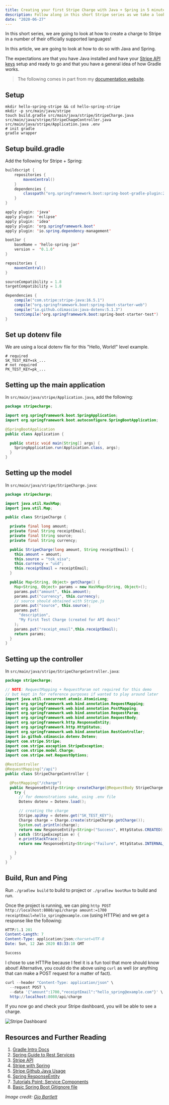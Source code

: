 ```yaml
---
title: Creating your first Stripe Charge with Java + Spring in 5 minutes
description: Follow along in this short Stripe series as we take a look at making a Stripe charge in a few different languages!
date: "2020-06-27"
---
```


In this short series, we are going to look at how to create a charge to Stripe in a number of their officially supported languages!

In this article, we are going to look at how to do so with Java and Spring.

The expectations are that you have Java installed and have your [Stripe API keys](https://stripe.com/docs/keys) setup and ready to go and that you have a general idea of how Gradle works.

> The following comes in part from my [documentation website](https://docs.dennisokeeffe.com/manual-stripe-spring-stripe-configuration).

## Setup

```shell
mkdir hello-spring-stripe && cd hello-spring-stripe
mkdir -p src/main/java/stripe
touch build.gradle src/main/java/stripe/StripeCharge.java src/main/java/stripe/StripeChageController.java src/main/java/stripe/Application.java .env
# init gradle
gradle wrapper
```

## Setup build.gradle

Add the following for Stripe + Spring:

```java
buildscript {
    repositories {
        mavenCentral()
    }
    dependencies {
        classpath("org.springframework.boot:spring-boot-gradle-plugin:2.2.1.RELEASE")
    }
}

apply plugin: 'java'
apply plugin: 'eclipse'
apply plugin: 'idea'
apply plugin: 'org.springframework.boot'
apply plugin: 'io.spring.dependency-management'

bootJar {
    baseName = 'hello-spring-jar'
    version =  '0.1.0'
}

repositories {
    mavenCentral()
}

sourceCompatibility = 1.8
targetCompatibility = 1.8

dependencies {
    compile("com.stripe:stripe-java:16.5.1")
    compile("org.springframework.boot:spring-boot-starter-web")
    compile("io.github.cdimascio:java-dotenv:5.1.3")
    testCompile('org.springframework.boot:spring-boot-starter-test')
}
```

## Set up dotenv file

We are using a local dotenv file for this "Hello, World!" level example.

```shell
# required
SK_TEST_KEY=sk_...
# not required
PK_TEST_KEY=pk_...
```

## Setting up the main application

In `src/main/java/stripe/Application.java`, add the following:

```java
package stripecharge;

import org.springframework.boot.SpringApplication;
import org.springframework.boot.autoconfigure.SpringBootApplication;

@SpringBootApplication
public class Application {

  public static void main(String[] args) {
    SpringApplication.run(Application.class, args);
  }
}
```

## Setting up the model

In `src/main/java/stripe/StripeCharge.java`:

```java
package stripecharge;

import java.util.HashMap;
import java.util.Map;

public class StripeCharge {

  private final long amount;
  private final String receiptEmail;
  private final String source;
  private final String currency;

  public StripeCharge(long amount, String receiptEmail) {
    this.amount = amount;
    this.source = "tok_visa";
    this.currency = "usd";
    this.receiptEmail = receiptEmail;
  }

  public Map<String, Object> getCharge() {
    Map<String, Object> params = new HashMap<String, Object>();
    params.put("amount", this.amount);
    params.put("currency", this.currency);
    // source should obtained with Stripe.js
    params.put("source", this.source);
    params.put(
      "description",
      "My First Test Charge (created for API docs)"
    );
    params.put("receipt_email",this.receiptEmail);
    return params;
  }
}
```

## Setting up the controller

In `src/main/java/stripe/StripeChargeController.java`:

```java
package stripecharge;

// NOTE: RequestMapping + RequestParam not required for this demo
// but kept in for reference purposes if wanted to play around later
import java.util.concurrent.atomic.AtomicLong;
import org.springframework.web.bind.annotation.RequestMapping;
import org.springframework.web.bind.annotation.PostMapping;
import org.springframework.web.bind.annotation.RequestParam;
import org.springframework.web.bind.annotation.RequestBody;
import org.springframework.http.ResponseEntity;
import org.springframework.http.HttpStatus;
import org.springframework.web.bind.annotation.RestController;
import io.github.cdimascio.dotenv.Dotenv;
import com.stripe.Stripe;
import com.stripe.exception.StripeException;
import com.stripe.model.Charge;
import com.stripe.net.RequestOptions;

@RestController
@RequestMapping("/api")
public class StripeChargeController {

  @PostMapping("/charge")
  public ResponseEntity<String> createCharge(@RequestBody StripeCharge stripeCharge) {
    try {
      // for demonstrations sake, using .env file
      Dotenv dotenv = Dotenv.load();

      // creating the charge
      Stripe.apiKey = dotenv.get("SK_TEST_KEY");
      Charge charge = Charge.create(stripeCharge.getCharge());
      System.out.println(charge);
      return new ResponseEntity<String>("Success", HttpStatus.CREATED);
    } catch (StripeException e) {
      e.printStackTrace();
      return new ResponseEntity<String>("Failure", HttpStatus.INTERNAL_SERVER_ERROR);

    }
  }
}
```

## Build, Run and Ping

Run `./gradlew build` to build to project or `./gradlew bootRun` to build and run.

Once the project is running, we can ping `http POST http://localhost:8080/api/charge amount:=1700 receiptEmail=hello_spring@example.com` (using HTTPie) and we get a response like the following:

```s
HTTP/1.1 201
Content-Length: 7
Content-Type: application/json;charset=UTF-8
Date: Sun, 12 Jan 2020 03:33:10 GMT

Success
```

I chose to use HTTPie because I feel it is a fun tool that more should know about! Alternative, you could do the above using `curl` as well (or anything that can make a POST request for a matter of fact).

```s
curl --header "Content-Type: application/json" \
  --request POST \
  --data '{"amount":1700,"receiptEmail":"hello_spring@example.com"}' \
  http://localhost:8080/api/charge
```

If you now go and check your Stripe dashboard, you will be able to see a charge.

![Stripe Dashboard](../assets/2020-06-26-stripe-dashboard.png)

## Resources and Further Reading

1. [Gradle Intro Docs](https://docs.dennisokeeffe.com/manual-java-gradle-intro)
2. [Spring Guide to Rest Services](https://spring.io/guides/gs/rest-service/)
3. [Stripe API](https://stripe.com/docs/api)
4. [Stripe with Spring](https://stackabuse.com/stripe-integration-with-java-spring-for-payment-processing/)
5. [Stripe Github Java Usage](https://github.com/stripe/stripe-java#usage)
6. [Spring ResponseEntity](https://docs.spring.io/spring-framework/docs/current/javadoc-api/org/springframework/http/ResponseEntity.html)
7. [Tutorials Point: Service Components](https://www.tutorialspoint.com/spring_boot/spring_boot_service_components.htm)
8. [Basic Spring Boot Gitignore file](https://gist.github.com/fteychene/1e5c30fc86d7623084d0)

_Image credit: [Gio Bartlett](https://unsplash.com/@giobartlett)_
